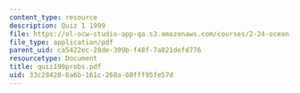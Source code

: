 ```yaml
---
content_type: resource
description: Quiz 1 1999
file: https://ol-ocw-studio-app-qa.s3.amazonaws.com/courses/2-24-ocean-wave-interaction-with-ships-and-offshore-energy-systems-13-022-spring-2002/33c284206a6b161c268a60fff95fe57d_quiz199probs.pdf
file_type: application/pdf
parent_uid: ca5422ec-28de-399b-f48f-7a821defd776
resourcetype: Document
title: quiz199probs.pdf
uid: 33c28420-6a6b-161c-268a-60fff95fe57d
---
```

